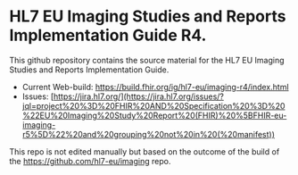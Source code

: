 # HL7 EU Imaging Studies and Reports Implementation Guide R4.

This github repository contains the source material for the HL7 EU Imaging Studies and Reports Implementation Guide.

* Current Web-build: https://build.fhir.org/ig/hl7-eu/imaging-r4/index.html
* Issues: [https://jira.hl7.org/](https://jira.hl7.org/issues/?jql=project%20%3D%20FHIR%20AND%20Specification%20%3D%20%22EU%20Imaging%20Study%20Report%20(FHIR)%20%5BFHIR-eu-imaging-r5%5D%22%20and%20grouping%20not%20in%20(%20manifest))
  
This repo is not edited manually but based on the outcome of the build of the https://github.com/hl7-eu/imaging repo.
